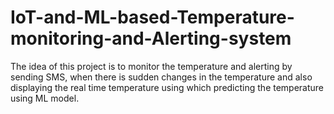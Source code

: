 # IoT-and-ML-based-Temperature-monitoring-and-Alerting-system
The idea of this project is to monitor the temperature and alerting by sending SMS, when there is sudden changes in the temperature and also displaying the real time temperature using which predicting the temperature using ML model.
